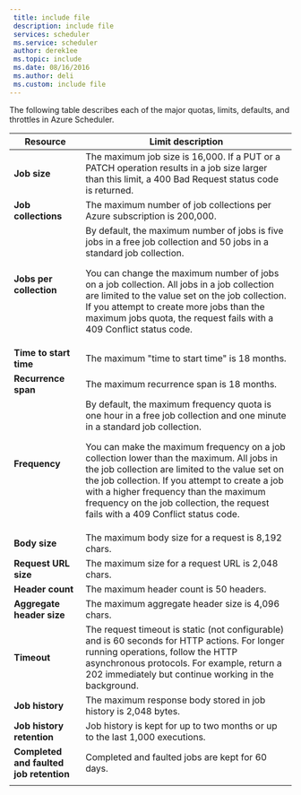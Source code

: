 ```yaml
---
 title: include file
 description: include file
 services: scheduler
 ms.service: scheduler
 author: derek1ee
 ms.topic: include
 ms.date: 08/16/2016
 ms.author: deli
 ms.custom: include file
---
```


The following table describes each of the major quotas, limits, defaults, and throttles in Azure Scheduler.

| Resource | Limit description |
| -------- | ----------------- |
| **Job size** | The maximum job size is 16,000. If a PUT or a PATCH operation results in a job size larger than this limit, a 400 Bad Request status code is returned. | 
| **Job collections** | The maximum number of job collections per Azure subscription is 200,000. | 
| **Jobs per collection** | By default, the maximum number of jobs is five jobs in a free job collection and 50 jobs in a standard job collection. <p>You can change the maximum number of jobs on a job collection. All jobs in a job collection are limited to the value set on the job collection. If you attempt to create more jobs than the maximum jobs quota, the request fails with a 409 Conflict status code. | 
| **Time to start time** | The maximum "time to start time" is 18 months. |
| **Recurrence span** | The maximum recurrence span is 18 months. | 
| **Frequency** | By default, the maximum frequency quota is one hour in a free job collection and one minute in a standard job collection. <p>You can make the maximum frequency on a job collection lower than the maximum. All jobs in the job collection are limited to the value set on the job collection. If you attempt to create a job with a higher frequency than the maximum frequency on the job collection, the request fails with a 409 Conflict status code. | 
| **Body size** | The maximum body size for a request is 8,192 chars. |
| **Request URL size** | The maximum size for a request URL is 2,048 chars. |
| **Header count** | The maximum header count is 50 headers. | 
| **Aggregate header size** | The maximum aggregate header size is 4,096 chars. |
| **Timeout** | The request timeout is static (not configurable) and is 60 seconds for HTTP actions. For longer running operations, follow the HTTP asynchronous protocols. For example, return a 202 immediately but continue working in the background. | 
| **Job history** | The maximum response body stored in job history is 2,048 bytes. |
| **Job history retention** | Job history is kept for up to two months or up to the last 1,000 executions. | 
| **Completed and faulted job retention** | Completed and faulted jobs are kept for 60 days. |
||| 


